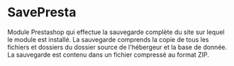 # SavePresta
Module Prestashop qui effectue la sauvegarde complète du site sur lequel le module est installé.
La sauvegarde comprends la copie de tous les fichiers et dossiers du dossier source de l'hébergeur et la base de donnée. 
La sauvegarde est contenu dans un fichier compressé au format ZIP.